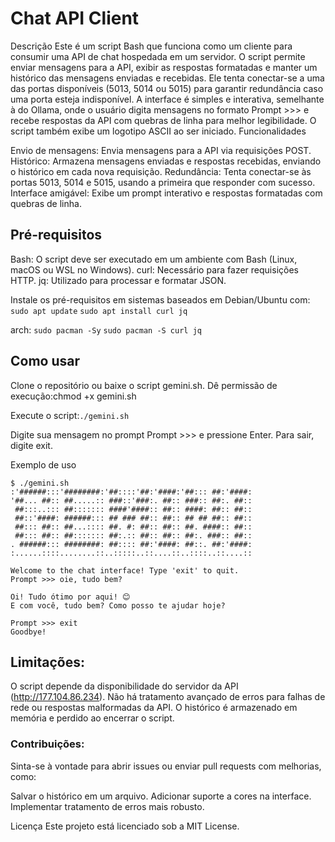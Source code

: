 #	Chat API Client
Descrição
Este é um script Bash que funciona como um cliente para consumir uma API de chat hospedada em um servidor. O script permite enviar mensagens para a API, exibir as respostas formatadas e manter um histórico das mensagens enviadas e recebidas. Ele tenta conectar-se a uma das portas disponíveis (5013, 5014 ou 5015) para garantir redundância caso uma porta esteja indisponível.
A interface é simples e interativa, semelhante à do Ollama, onde o usuário digita mensagens no formato Prompt >>> e recebe respostas da API com quebras de linha para melhor legibilidade. O script também exibe um logotipo ASCII ao ser iniciado.
Funcionalidades

Envio de mensagens: Envia mensagens para a API via requisições POST.
Histórico: Armazena mensagens enviadas e respostas recebidas, enviando o histórico em cada nova requisição.
Redundância: Tenta conectar-se às portas 5013, 5014 e 5015, usando a primeira que responder com sucesso.
Interface amigável: Exibe um prompt interativo e respostas formatadas com quebras de linha.


## Pré-requisitos

Bash: O script deve ser executado em um ambiente com Bash (Linux, macOS ou WSL no Windows).
curl: Necessário para fazer requisições HTTP.
jq: Utilizado para processar e formatar JSON.

Instale os pré-requisitos em sistemas baseados em Debian/Ubuntu com:
`sudo apt update`
`sudo apt install curl jq`

arch:
`sudo pacman -Sy`
`sudo pacman -S curl jq`

## Como usar

Clone o repositório ou baixe o script gemini.sh.
Dê permissão de execução:chmod +x gemini.sh


Execute o script:`./gemini.sh`


Digite sua mensagem no prompt Prompt >>> e pressione Enter.
Para sair, digite exit.

Exemplo de uso
```
$ ./gemini.sh
:'######:::'########:'##::::'##:'####:'##::: ##:'####:
'##... ##:: ##.....:: ###::'###:. ##:: ###:: ##:. ##::
 ##:::..::: ##::::::: ####'####:: ##:: ####: ##:: ##::
 ##::'####: ######::: ## ### ##:: ##:: ## ## ##:: ##::
 ##::: ##:: ##...:::: ##. #: ##:: ##:: ##. ####:: ##::
 ##::: ##:: ##::::::: ##:.:: ##:: ##:: ##:. ###:: ##::
. ######::: ########: ##:::: ##:'####: ##::. ##:'####:
:......::::........::..:::::..::....::..::::..::....::

Welcome to the chat interface! Type 'exit' to quit.
Prompt >>> oie, tudo bem?

Oi! Tudo ótimo por aqui! 😊
E com você, tudo bem? Como posso te ajudar hoje?

Prompt >>> exit
Goodbye!
```

## Limitações:

O script depende da disponibilidade do servidor da API (http://177.104.86.234).
Não há tratamento avançado de erros para falhas de rede ou respostas malformadas da API.
O histórico é armazenado em memória e perdido ao encerrar o script.

### Contribuições:
Sinta-se à vontade para abrir issues ou enviar pull requests com melhorias, como:

Salvar o histórico em um arquivo.
Adicionar suporte a cores na interface.
Implementar tratamento de erros mais robusto.

Licença
Este projeto está licenciado sob a MIT License.

